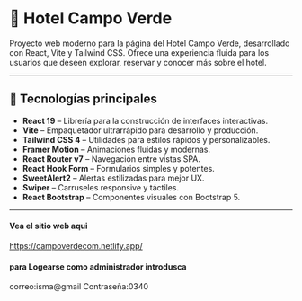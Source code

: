 # 🏨 Hotel Campo Verde

Proyecto web moderno para la página del Hotel Campo Verde, desarrollado con React, Vite y Tailwind CSS. Ofrece una experiencia fluida para los usuarios que deseen explorar, reservar y conocer más sobre el hotel.

---

## 🚀 Tecnologías principales

- **React 19** – Librería para la construcción de interfaces interactivas.
- **Vite** – Empaquetador ultrarrápido para desarrollo y producción.
- **Tailwind CSS 4** – Utilidades para estilos rápidos y personalizables.
- **Framer Motion** – Animaciones fluidas y modernas.
- **React Router v7** – Navegación entre vistas SPA.
- **React Hook Form** – Formularios simples y potentes.
- **SweetAlert2** – Alertas estilizadas para mejor UX.
- **Swiper** – Carruseles responsive y táctiles.
- **React Bootstrap** – Componentes visuales con Bootstrap 5.

---
#### Vea el sitio web aqui 
https://campoverdecom.netlify.app/
#### para Logearse como administrador introdusca 
correo:isma@gmail
Contraseña:0340
